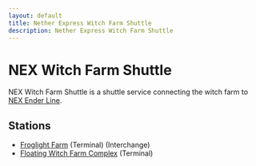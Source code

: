 ```yaml
---
layout: default
title: Nether Express Witch Farm Shuttle
description: Nether Express Witch Farm Shuttle
---
```


# NEX Witch Farm Shuttle

NEX Witch Farm Shuttle is a shuttle service connecting the witch farm to
[NEX Ender Line](/rail-lines/nex-ender-line).

## Stations

- [Froglight Farm](/rail-stations/froglight-farm) (Terminal) (Interchange)
- [Floating Witch Farm Complex](/rail-stations/floating-witch-farm-complex) (Terminal)
